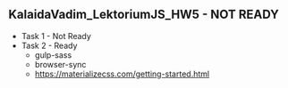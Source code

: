 KalaidaVadim_LektoriumJS_HW5 - NOT READY
-
- Task 1 - Not Ready
- Task 2 - Ready
    - gulp-sass
    - browser-sync
    - https://materializecss.com/getting-started.html